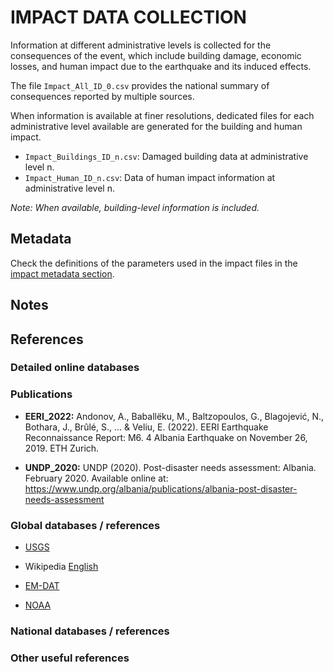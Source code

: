 # IMPACT DATA COLLECTION

Information at different administrative levels is collected for the consequences of the event, which include building damage, economic losses, and human impact due to the earthquake and its induced effects.

The file `Impact_All_ID_0.csv` provides the national summary of consequences reported by multiple sources.

When information is available at finer resolutions, dedicated files for each administrative level
available are generated for the building and human impact.

- `Impact_Buildings_ID_n.csv`: Damaged building data at administrative level n.
- `Impact_Human_ID_n.csv`: Data of human impact information at administrative level n.

_Note: When available, building-level information is included._


## Metadata

Check the definitions of the parameters used in the impact files in the [impact metadata section](https://gitlab.openquake.org/risk/ecd/-/blob/main/metadata.md#impact-data).

## Notes

## References

### Detailed online databases

### Publications

- **EERI_2022:** Andonov, A., Baballëku, M., Baltzopoulos, G., Blagojević, N., Bothara, J., Brûlé, S., ... & Veliu, E. (2022). EERI Earthquake Reconnaissance Report: M6. 4 Albania Earthquake on November 26, 2019. ETH Zurich.

- **UNDP_2020:** UNDP (2020). Post-disaster needs assessment: Albania. February 2020. Available online at: https://www.undp.org/albania/publications/albania-post-disaster-needs-assessment

### Global databases / references

- [USGS](https://earthquake.usgs.gov/earthquakes/eventpage/us70006d0m/executive) 

- Wikipedia [English](https://en.wikipedia.org/wiki/2019_Albania_earthquake)

- [EM-DAT](https://public.emdat.be)

- [NOAA](https://www.ngdc.noaa.gov/hazel/view/hazards/earthquake/event-more-info/10461)

### National databases / references

### Other useful references
